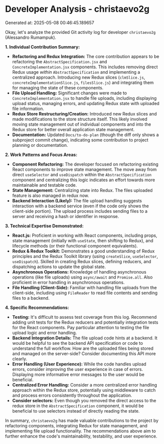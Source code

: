 # Developer Analysis - christaevo2g
Generated at: 2025-05-08 00:46:45.189657

Okay, let's analyze the provided Git activity log for developer `christaevo2g` (Alessandro Rumampuk).

**1. Individual Contribution Summary:**

*   **Refactoring and Redux Integration:** The core contribution appears to be refactoring the `AbstractSpecification.jsx` and `ConcreteImplementation.jsx` components. This includes removing direct Redux usage *within* `AbstractSpecification` and implementing a centralized approach. Introducing new Redux slices (`clmSlice.js`, `concreteImplementationSlice.js`, `filesSlice.js`) and integrating them for managing the state of these components.
*   **File Upload Handling:**  Significant changes were made to `ConcreteImplementation.jsx` to handle file uploads, including displaying upload status, managing errors, and updating Redux state with uploaded file information.
*   **Redux Store Restructuring/Creation:** Introduced new Redux slices and made modifications to the store structure itself. This likely involved moving state management out of individual components and into the Redux store for better overall application state management.
*   **Documentation:** Updated `Docs/to-do-plan` (though the diff only shows a subproject commit change), indicating some contribution to project planning or documentation.

**2. Work Patterns and Focus Areas:**

*   **Component Refactoring:** The developer focused on refactoring existing React components to improve state management.  The move away from direct `useSelector` and `useDispatch` within the `AbstractSpecification` component and centralizing this logic indicates an effort towards more maintainable and testable code.
*   **State Management:** Centralizing state into Redux. The files uploaded feature is also managed in redux now.
*   **Backend Interaction (Likely):**  The file upload handling suggests interaction with a backend service (even if the code only shows the client-side portion). The upload process includes sending files to a server and receiving a hash or identifier in response.

**3. Technical Expertise Demonstrated:**

*   **React.js:**  Proficient in working with React components, including props, state management (initially with `useState`, then shifting to Redux), and lifecycle methods (or their functional component equivalents).
*   **Redux & Redux Toolkit:**  Demonstrates a good understanding of Redux principles and the Redux Toolkit library (using `createSlice`, `useSelector`, `useDispatch`). Skilled in creating Redux slices, defining reducers, and dispatching actions to update the global state.
*   **Asynchronous Operations:**  Knowledge of handling asynchronous operations (like file uploads) using `async/await` and `Promise.all`. Also proficient in error handling in asynchronous operations.
*   **File Handling (Client-Side):**  Familiar with handling file uploads from the client-side, including using `FileReader` to read file contents and sending files to a backend.

**4. Specific Recommendations:**

*   **Testing:**  It's difficult to assess test coverage from this log.  Recommend adding unit tests for the Redux reducers and potentially integration tests for the React components.  Pay particular attention to testing the file upload logic and error handling.
*   **Backend Integration Details:**  The file upload code hints at a backend.  It would be helpful to see the backend API specification or code to understand the full workflow.  How are the uploaded files being stored and managed on the server-side?  Consider documenting this API more clearly.
*   **Error Handling (User Experience):** While the code handles upload errors, consider improving the user experience in case of errors. Displaying more informative error messages to the user would be beneficial.
*   **Centralized Error Handling:** Consider a more centralized error handling approach within the Redux store, potentially using middleware to catch and process errors consistently throughout the application.
*   **Consider selectors:** Even though you removed the direct access to the redux store in the `AbstractSpecification` component, it would be beneficial to use selectors instead of directly reading the state.

In summary, `christaevo2g` has made valuable contributions to the project by refactoring components, integrating Redux for state management, and implementing file upload functionality. The recommendations above aim to further enhance the code's maintainability, testability, and user experience.
